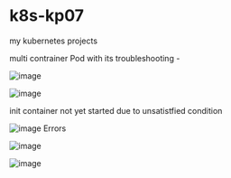 # k8s-kp07
my kubernetes projects

multi contrainer Pod with its troubleshooting -


![image](https://github.com/user-attachments/assets/7a7a2d55-64ff-4cbd-9498-3ff9195e45e3)

![image](https://github.com/user-attachments/assets/c577f1c6-43c0-41c9-99e5-53dc70d6068f)

init container not yet started due to unsatistfied condition

![image](https://github.com/user-attachments/assets/7b1032aa-4823-401c-ad90-dade0f257dd2)
Errors

![image](https://github.com/user-attachments/assets/783d6c05-746f-44d0-8632-9297bc970222)

![image](https://github.com/user-attachments/assets/96929c66-95fe-43ef-8b56-08c0b3f2c737)
